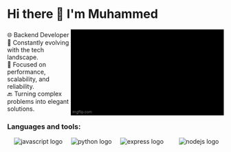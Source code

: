 <h1> Hi there 👋 I'm Muhammed </h1>



<img align="right" height="200" src="8ub9sq (1).gif"  />

###

<p align="left">🌐 Backend Developer <br>🌱 Constantly evolving with the tech landscape.<br>🎯 Focused on performance, scalability, and reliability.<br>🔙 Turning complex problems into elegant solutions.</p>

###
<h3 align="left"> Languages and tools:</h3>

<div align="left">
<!--   <img src="https://cdn.jsdelivr.net/gh/devicons/devicon/icons/typescript/typescript-original.svg" height="30" alt="typescript logo"  /> -->
  <img width="12" />
  <img src="https://cdn.jsdelivr.net/gh/devicons/devicon/icons/javascript/javascript-original.svg" height="30" alt="javascript logo"  />
  <img width="12" />
  <img src="https://skillicons.dev/icons?i=py" height="30" alt="python logo"  />
  <img width="12" />
  <img src="https://skillicons.dev/icons?i=express" height="30" alt="express logo"  />
  <img width="12" />
<!--   <img src="https://skillicons.dev/icons?i=mongodb" height="30" alt="mongodb logo"  /> -->
  <img width="12" />
  <img src="https://skillicons.dev/icons?i=nodejs" height="30" alt="nodejs logo"  />
  <img width="12" />
<!--   <img src="https://skillicons.dev/icons?i=aws" height="30" alt="amazonwebservices logo"  /> -->
  <img width="12" />
<!--   <img src="https://skillicons.dev/icons?i=postman" height="30" alt="postman logo"  /> -->


</div>
